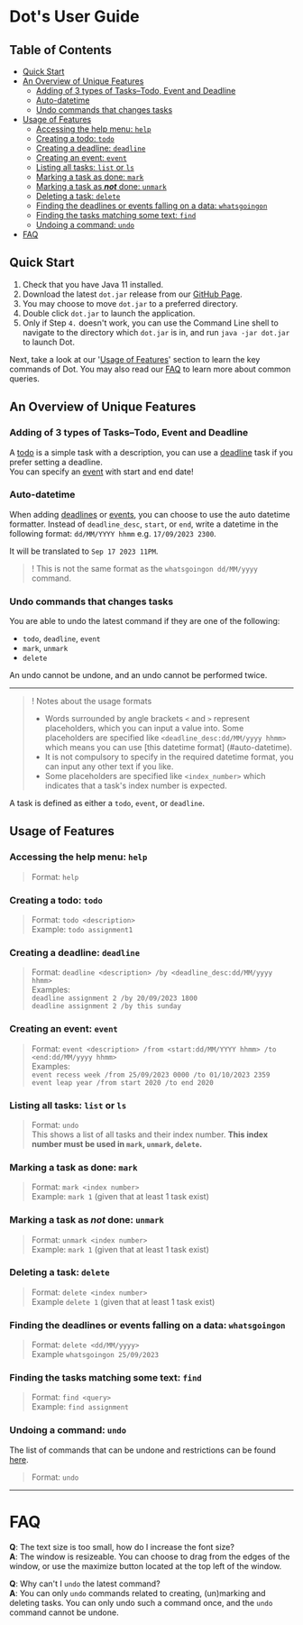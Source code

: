 # Dot's User Guide

## Table of Contents

- [Quick Start](#quick-start)
- [An Overview of Unique Features](#an-overview-of-unique-features)
    - [Adding of 3 types of Tasks–Todo, Event and Deadline](#adding-of-3-types-of-taskstodo-event-and-deadline)
    - [Auto-datetime](#auto-datetime)
    - [Undo commands that changes tasks](#undo-commands-that-changes-tasks)
- [Usage of Features](#usage-of-features)
    - [Accessing the help menu: `help`](#accessing-the-help-menu-help)
    - [Creating a todo: `todo`](#creating-a-todo-todo)
    - [Creating a deadline: `deadline`](#creating-a-deadline-deadline)
    - [Creating an event: `event`](#creating-an-event-event)
    - [Listing all tasks: `list` or `ls`](#listing-all-tasks-list-or-ls)
    - [Marking a task as done: `mark`](#marking-a-task-as-done-mark)
    - [Marking a task as **_not_** done: `unmark`](#marking-a-task-as-not-done-unmark)
    - [Deleting a task: `delete`](#deleting-a-task-delete)
    - [Finding the deadlines or events falling on a data: `whatsgoingon`](#finding-the-deadlines-or-events-falling-on-a-data-whatsgoingon)
    - [Finding the tasks matching some text: `find`](#finding-the-tasks-matching-some-text-find)
    - [Undoing a command: `undo`](#undoing-a-command-undo)
- [FAQ](#faq)

## Quick Start

1. Check that you have Java 11 installed.
2. Download the latest `dot.jar` release from
   our [GitHub Page](https://github.com/lamchenghou/ip/releases/tag/A-Release).
3. You may choose to move `dot.jar` to a preferred directory.
4. Double click `dot.jar` to launch the application.
5. Only if Step `4.` doesn't work, you can use the Command Line shell to navigate to the directory which `dot.jar`
   is in, and run `java -jar dot.jar` to launch Dot.

Next, take a look at our '[Usage of Features](#usage-of-features)' section to learn the key commands of Dot. You may
also read our [FAQ](#faq) to learn more about common queries.

## An Overview of Unique Features

### Adding of 3 types of Tasks–Todo, Event and Deadline

A [todo](#creating-a-todo-todo) is a simple task with a description, you can use
a [deadline](#creating-a-deadline-deadline) task if you prefer setting a deadline. \
You can specify an [event](#creating-an-event-event) with start and end date!

### Auto-datetime

When adding [deadlines](#creating-a-deadline-deadline) or [events](#creating-an-event-event),
you can choose to use the auto datetime formatter. Instead of `deadline_desc`, `start`, or
`end`, write a datetime in the following format: `dd/MM/YYYY hhmm` e.g. `17/09/2023 2300`.

It will be translated to `Sep 17 2023 11PM`.

> !
> This is not the same format as the `whatsgoingon dd/MM/yyyy` command.

### Undo commands that changes tasks

You are able to undo the latest command if they are one of the following:

- `todo`, `deadline`, `event`
- `mark`, `unmark`
- `delete`

An undo cannot be undone, and an undo cannot be performed twice.

---
> ! Notes about the usage formats
> - Words surrounded by angle brackets `<` and `>` represent placeholders, which you can input a value into. Some
    placeholders are specified like `<deadline_desc:dd/MM/yyyy hhmm>` which means you can use [this datetime format]
    (#auto-datetime).
> - It is not compulsory to specify in the required datetime format, you can input any other text
    if you like.
> - Some placeholders are specified like `<index_number>` which indicates that a task's index number
    is expected.

A task is defined as either a `todo`, `event`, or `deadline`.

## Usage of Features

### Accessing the help menu: `help`

> Format: `help`

### Creating a todo: `todo`

> Format: `todo <description>` \
> Example: `todo assignment1`

### Creating a deadline: `deadline`

> Format: `deadline <description> /by <deadline_desc:dd/MM/yyyy hhmm>` \
> Examples:  \
> `deadline assignment 2 /by 20/09/2023 1800` \
> `deadline assignment 2 /by this sunday`

### Creating an event: `event`

> Format: `event <description> /from <start:dd/MM/YYYY hhmm> /to <end:dd/MM/yyyy hhmm>` \
> Examples: \
> `event recess week /from 25/09/2023 0000 /to 01/10/2023 2359` \
> `event leap year /from start 2020 /to end 2020`

### Listing all tasks: `list` or `ls`

> Format: `undo` \
> This shows a list of all tasks and their index number. **This index number must be used in
> `mark`, `unmark`, `delete`.**

### Marking a task as done: `mark`

> Format: `mark <index number>` \
> Example: `mark 1` (given that at least 1 task exist)

### Marking a task as **_not_** done: `unmark`

> Format: `unmark <index number>` \
> Example: `mark 1` (given that at least 1 task exist)

### Deleting a task: `delete`

> Format: `delete <index number>` \
> Example `delete 1` (given that at least 1 task exist)

### Finding the deadlines or events falling on a data: `whatsgoingon`

> Format: `delete <dd/MM/yyyy>` \
> Example `whatsgoingon 25/09/2023`

### Finding the tasks matching some text: `find`

> Format: `find <query>` \
> Example: `find assignment`

### Undoing a command: `undo`

The list of commands that can be undone and restrictions can be found [here](#undo-commands-that-changes-tasks).

> Format: `undo`

---

# FAQ

**Q**: The text size is too small, how do I increase the font size? \
**A**: The window is resizeable. You can choose to drag from the edges of the window, or use the maximize button located
at the top left of the window.

**Q**: Why can't I `undo` the latest command? \
**A**: You can only `undo` commands related to creating, (un)marking and deleting tasks. You can only undo such a
command once, and the `undo` command cannot be undone.